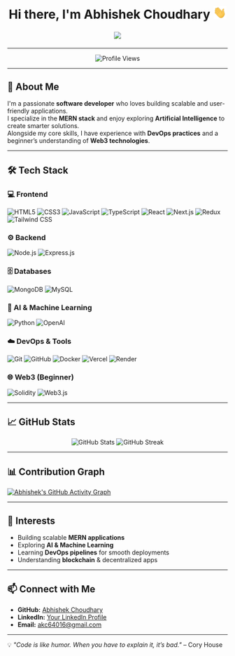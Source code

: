 <!-- Profile Header -->
<h1 align="center">Hi there, I'm Abhishek Choudhary <img src="https://raw.githubusercontent.com/ABSphreak/ABSphreak/master/gifs/Hi.gif" width="30px"></h1>

<h3 align="center">
  <a href="https://git.io/typing-svg">
    <img src="https://readme-typing-svg.herokuapp.com?size=22&color=FF5733&center=true&vCenter=true&width=500&lines=Software+Developer;MERN+Stack+Specialist;AI+Enthusiast;DevOps+Learner;Web3+Curious">
  </a>
</h3>

---

<p align="center">
  <img src="https://komarev.com/ghpvc/?username=Abhiishek-Choudhary&label=Profile%20Views&color=blue&style=flat" alt="Profile Views" />
</p>

---

## 🚀 About Me  
I'm a passionate **software developer** who loves building scalable and user-friendly applications.  
I specialize in the **MERN stack** and enjoy exploring **Artificial Intelligence** to create smarter solutions.  
Alongside my core skills, I have experience with **DevOps practices** and a beginner’s understanding of **Web3 technologies**.  

---

## 🛠 Tech Stack  

### 💻 Frontend
![HTML5](https://img.shields.io/badge/HTML5-E34F26?style=for-the-badge&logo=html5&logoColor=white)
![CSS3](https://img.shields.io/badge/CSS3-1572B6?style=for-the-badge&logo=css3&logoColor=white)
![JavaScript](https://img.shields.io/badge/JavaScript-F7DF1E?style=for-the-badge&logo=javascript&logoColor=black)
![TypeScript](https://img.shields.io/badge/TypeScript-3178C6?style=for-the-badge&logo=typescript&logoColor=white)
![React](https://img.shields.io/badge/React-61DBFB?style=for-the-badge&logo=react&logoColor=black)
![Next.js](https://img.shields.io/badge/Next.js-000000?style=for-the-badge&logo=nextdotjs&logoColor=white)
![Redux](https://img.shields.io/badge/Redux-764ABC?style=for-the-badge&logo=redux&logoColor=white)
![Tailwind CSS](https://img.shields.io/badge/Tailwind_CSS-38B2AC?style=for-the-badge&logo=tailwind-css&logoColor=white)

### ⚙️ Backend
![Node.js](https://img.shields.io/badge/Node.js-339933?style=for-the-badge&logo=node.js&logoColor=white)
![Express.js](https://img.shields.io/badge/Express.js-000000?style=for-the-badge&logo=express&logoColor=white)

### 🗄 Databases
![MongoDB](https://img.shields.io/badge/MongoDB-4EA94B?style=for-the-badge&logo=mongodb&logoColor=white)
![MySQL](https://img.shields.io/badge/MySQL-00758F?style=for-the-badge&logo=mysql&logoColor=white)

### 🤖 AI & Machine Learning
![Python](https://img.shields.io/badge/Python-3776AB?style=for-the-badge&logo=python&logoColor=white)
![OpenAI](https://img.shields.io/badge/OpenAI-412991?style=for-the-badge&logo=openai&logoColor=white)

### ☁️ DevOps & Tools
![Git](https://img.shields.io/badge/Git-F05032?style=for-the-badge&logo=git&logoColor=white)
![GitHub](https://img.shields.io/badge/GitHub-181717?style=for-the-badge&logo=github&logoColor=white)
![Docker](https://img.shields.io/badge/Docker-2496ED?style=for-the-badge&logo=docker&logoColor=white)
![Vercel](https://img.shields.io/badge/Vercel-000000?style=for-the-badge&logo=vercel&logoColor=white)
![Render](https://img.shields.io/badge/Render-46E3B7?style=for-the-badge&logo=render&logoColor=black)

### 🌐 Web3 (Beginner)
![Solidity](https://img.shields.io/badge/Solidity-363636?style=for-the-badge&logo=solidity&logoColor=white)
![Web3.js](https://img.shields.io/badge/Web3.js-F16822?style=for-the-badge&logo=web3.js&logoColor=white)

---

## 📈 GitHub Stats  
<p align="center">
  <img src="https://github-readme-stats.vercel.app/api?username=Abhiishek-Choudhary&show_icons=true&theme=radical" alt="GitHub Stats" height="165"/>
  <img src="https://github-readme-streak-stats.herokuapp.com/?user=Abhiishek-Choudhary&theme=radical" alt="GitHub Streak" height="165"/>
</p>

---

## 📊 Contribution Graph  
[![Abhishek's GitHub Activity Graph](https://github-readme-activity-graph.vercel.app/graph?username=Abhiishek-Choudhary&theme=react-dark&hide_border=true)](https://github.com/Abhiishek-Choudhary)

---

## 📌 Interests
- Building scalable **MERN applications**
- Exploring **AI & Machine Learning**  
- Learning **DevOps pipelines** for smooth deployments  
- Understanding **blockchain** & decentralized apps  

---

## 📫 Connect with Me
- **GitHub:** [Abhishek Choudhary](https://github.com/Abhiishek-Choudhary)  
- **LinkedIn:** [Your LinkedIn Profile](https://www.linkedin.com/in/abhishek-chaudhary-2b276324b/)  
- **Email:** akc64016@gmail.com  

---

💡 *"Code is like humor. When you have to explain it, it’s bad."* – Cory House
